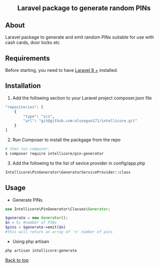 <h2 align="center">Laravel package to generate random PINs</h2>



## About ##

Laravel package to generate and emit random PINs suitable for use with cash cards, door locks etc

## Requirements ##

Before starting, you need to have [Laravel 8 +](https://laravel.com) installed.

## Installation ##

1. Add the following section to your Laravel project composer.json file
```bash
"repositories": [
    {
        "type": "vcs",
        "url": "git@github.com:olusegun171/intellicore.git"
    }
]
```
2. Run Composer to install the packgage from the repo
```bash
# then run composer.
$ composer require intellicore/pin-generator
```
3. Add the following to the list of sevice provider in config/app.php
```bash
Intellicore\PinGenerator\GeneratorServiceProvider::class
```
## Usage ##

- Generate PINs
```php
use Intellicore\PinGenerator\Classes\Generator;

$generate = new Generator();
$n = 5; #number of PINs
$pins = $generate->emit($n)
#this will return an array of 'n' number of pins
```

- Using php artisan
```php
php artisan intellicore:generate
```


<a href="#top">Back to top</a>